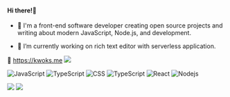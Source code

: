 #### Hi there!👏

- 💬 I'm a front-end software developer creating open source projects and writing about modern JavaScript, Node.js, and development.

- 🔭 I’m currently working on rich text editor with serverless application.

🔗 https://kwoks.me
![](https://visitor-badge.glitch.me/badge?page_id=justwink.justwink)

<p>
<img alt="JavaScript" src="https://img.shields.io/badge/-JavaScript-F7DF1E?style=flat-square&logo=JavaScript&color=444444" />
<img alt="TypeScript" src="https://img.shields.io/badge/-HTML-E34F26?style=flat-square&logo=html5&logoColor=white" /> <img alt="CSS" src="https://img.shields.io/badge/-CSS3-1572B6?style=flat-square&logo=css3&logoColor=white" />
 <img alt="TypeScript" src="https://img.shields.io/badge/-TypeScript-007ACC?style=flat-square&logo=typescript" /> <img alt="React" src="https://img.shields.io/badge/-React-black?style=flat-square&logo=react" /> <img alt="Nodejs" src="https://img.shields.io/badge/-Nodejs-339933?style=flat-square&logo=Node.js&logoColor=white" />
</p>

<div>
 <img src="https://github-readme-stats.vercel.app/api/top-langs/?username=justwink&layout=compact&width=49%" />
  <img src="https://github-readme-stats.vercel.app/api?username=justwink&show_icons=true&icon_color=805AD5&text_color=718096&bg_color=ffffff&width=49%&hide_title=true&count_private=true&include_all_commits=true"" />
</div>


<!--
**justwink/justwink** is a ✨ _special_ ✨ repository because its `README.md` (this file) appears on your GitHub profile.

Here are some ideas to get you started:

- 🔭 I’m currently working on ...
- 🌱 I’m currently learning ...
- 👯 I’m looking to collaborate on ...
- 🤔 I’m looking for help with ...
- 💬 Ask me about ...
- 📫 How to reach me: ...
- 😄 Pronouns: ...
- ⚡ Fun fact: ...
-->
